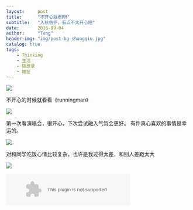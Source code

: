 ```yaml
---
layout:     post
title:      "不开心就看RM"
subtitle:   "入秋伤怀，有点不太开心吧"
date:       2016-09-04
author:     "Teng"
header-img: "img/post-bg-shangqiu.jpg"
catalog: true
tags:
    - Thinking
    - 生活
    - 随想录
    - 瞎扯
---
```




![](http://7xtgob.com2.z0.glb.clouddn.com/16-9-4/41429856.jpg)

不开心的时候就看看《runningman》


![](http://7xtgob.com2.z0.glb.clouddn.com/16-9-4/68356570.jpg)

第一次看演唱会，很开心，下次尝试融入气氛会更好。
有件真心喜欢的事情是幸运的。

![](http://7xtgob.com2.z0.glb.clouddn.com/16-9-4/32028761.jpg)

对和同学吃饭心情比较复杂，也许是我过得太差，和别人差距太大

![](http://7xtgob.com2.z0.glb.clouddn.com/16-9-4/49258571.jpg)

<embed src="http://music.163.com/style/swf/widget.swf?sid=27646205&type=2&auto=1&width=320&height=66" width="340" height="86"  allowNetworking="all">
